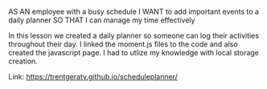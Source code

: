 AS AN employee with a busy schedule
I WANT to add important events to a daily planner
SO THAT I can manage my time effectively

In this lesson we created a daily planner so someone can log their activities throughout their day. I linked the moment.js files to the code and also created the javascript page. I had to utlize my knowledge with local storage creation. 

Link: https://trentgeraty.github.io/scheduleplanner/

